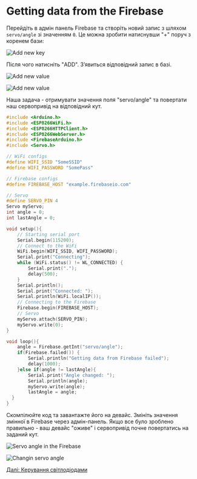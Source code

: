 # Getting data from the Firebase

Перейдіть в адмін панель Firebase та створіть новий запис з шляхом `servo/angle` зі значенням `0`. Це можна зробити натиснувши "+" поруч з коренем бази:

![Add new key](https://github.com/snipter/firebase-iot-codelab/blob/master/docs/assets/image1.png)

Після чого натисніть "ADD". З’явиться відповідний запис в базі.

![Add new value](https://github.com/snipter/firebase-iot-codelab/blob/master/docs/assets/image39.png)

![Add new value](https://github.com/snipter/firebase-iot-codelab/blob/master/docs/assets/image57.png)

Наша задача - отримувати значення поля "servo/angle" та повертати наш сервопривід на відповідний кут.

```c++
#include <Arduino.h>
#include <ESP8266WiFi.h>
#include <ESP8266HTTPClient.h>
#include <ESP8266WebServer.h>
#include <FirebaseArduino.h>
#include <Servo.h>

// WiFi configs
#define WIFI_SSID "SomeSSID"
#define WIFI_PASSWORD "SomePass"

// Firebase configs
#define FIREBASE_HOST "example.firebaseio.com"

// Servo
#define SERVO_PIN 4
Servo myServo;
int angle = 0;
int lastAngle = 0;

void setup(){
    // Starting serial port
    Serial.begin(115200);
    // Connect to the WiFi
    WiFi.begin(WIFI_SSID, WIFI_PASSWORD);
    Serial.print("Connecting");
    while (WiFi.status() != WL_CONNECTED) {
        Serial.print(".");
        delay(500);
    }
    Serial.println();
    Serial.print("Connected: ");
    Serial.println(WiFi.localIP());
    // Connecting to the Firebase
    Firebase.begin(FIREBASE_HOST);
    // Servo
    myServo.attach(SERVO_PIN);
    myServo.write(0);
}

void loop(){
    angle = Firebase.getInt("servo/angle");
    if(Firebase.failed()) {
        Serial.println("Getting data from Firebase failed");
        delay(1000);
    }else if(angle != lastAngle){
        Serial.print("Angle changed: ");
        Serial.println(angle);
        myServo.write(angle);
        lastAngle = angle;
  }
}
```

Скомпілюйте код та завантажте його на девайс. Змініть значення змінної в Firebase через адмін-панель. Якщо все було зроблено правильно - ваш девайс "оживе" і сервопривід почне повертатись на заданий кут.

![Servo angle in the Firebase](https://github.com/snipter/firebase-iot-codelab/blob/master/docs/assets/image46.png)

![Changin servo angle](https://github.com/snipter/firebase-iot-codelab/blob/master/docs/assets/image54.png)

[Далі: Керування світлодіодами](07-leds-control.md)
